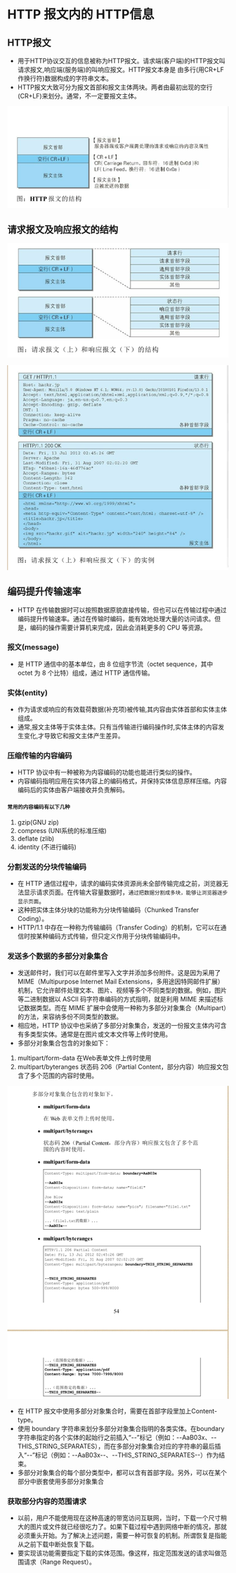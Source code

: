 # HTTP 报文内的 HTTP信息
## HTTP报文
* 用于HTTP协议交互的信息被称为HTTP报文。请求端(客户端)的HTTP报文叫请求报文,响应端(服务端)的叫响应报文。HTTP报文本身是
由多行(用CR+LF作换行符)数据构成的字符串文本。
* HTTP报文大致可分为报文首部和报文主体两块。两者由最初出现的空行(CR+LF)来划分。通常，不一定要报文主体。

![](https://raw.githubusercontent.com/1391020381/Web-Foundation/master/articles/HTTP%E3%80%81TCP%E3%80%81IP/img/HTTP%E6%8A%A5%E6%96%87%E7%BB%93%E6%9E%84.png)
## 请求报文及响应报文的结构
![](https://raw.githubusercontent.com/1391020381/Web-Foundation/master/articles/HTTP%E3%80%81TCP%E3%80%81IP/img/%E8%AF%B7%E6%B1%82%E6%8A%A5%E6%96%87%E5%8F%8A%E5%93%8D%E5%BA%94%E6%8A%A5%E6%96%87%E7%9A%84%E7%BB%93%E6%9E%84.png)

![](https://raw.githubusercontent.com/1391020381/Web-Foundation/master/articles/HTTP、TCP、IP/img/请求报文（上）和响应报文（下）的实例.png)

## 编码提升传输速率
* HTTP 在传输数据时可以按照数据原貌直接传输，但也可以在传输过程中通过编码提升传输速率。通过在传输时编码，能有效地处理大量的访问请求。但是，编码的操作需要计算机来完成，因此会消耗更多的 CPU 等资源。
### 报文(message)
* 是 HTTP 通信中的基本单位，由 8 位组字节流（octet sequence，其中 octet 为 8 个比特）组成，通过 HTTP 通信传输。
### 实体(entity)
* 作为请求或响应的有效载荷数据(补充项)被传输,其内容由实体首部和实体主体组成。
* 通常,报文主体等于实体主体。只有当传输进行编码操作时,实体主体的内容发生变化,才导致它和报文主体产生差异。
### 压缩传输的内容编码
* HTTP 协议中有一种被称为内容编码的功能也能进行类似的操作。
* 内容编码指明应用在实体内容上的编码格式，并保持实体信息原样压缩。内容编码后的实体由客户端接收并负责解码。
#### `常用的内容编码有以下几种`
1. gzip(GNU zip)
2. compress (UNI系统的标准压缩)
3. deflate (zlib)
4. identity (不进行编码)
### 分割发送的分块传输编码
* 在 HTTP 通信过程中，请求的编码实体资源尚未全部传输完成之前，浏览器无法显示请求页面。在传输大容量数据时，`通过把数据分割成多块，能够让浏览器逐步显示页面`。
* 这种把实体主体分块的功能称为分块传输编码（Chunked Transfer
  Coding）。
* HTTP/1.1 中存在一种称为传输编码（Transfer Coding）的机制，它可以在通信时按某种编码方式传输，但只定义作用于分块传输编码中。
### 发送多个数据的多部分对象集合
* 发送邮件时，我们可以在邮件里写入文字并添加多份附件。这是因为采用了 MIME（Multipurpose Internet Mail Extensions，多用途因特网邮件扩展）机制，它允许邮件处理文本、图片、视频等多个不同类型的数据。例如，图片等二进制数据以 ASCII 码字符串编码的方式指明，就是利用 MIME 来描述标记数据类型。而在 MIME 扩展中会使用一种称为多部分对象集合（Multipart）的方法，来容纳多份不同类型的数据。
* 相应地，HTTP 协议中也采纳了多部分对象集合，发送的一份报文主体内可含有多类型实体。通常是在图片或文本文件等上传时使用。
* 多部分对象集合包含的对象如下：
1. multipart/form-data   在Web表单文件上传时使用
2. multipart/byteranges   状态码 206（Partial Content，部分内容）响应报文包含了多个范围的内容时使用。

![](https://raw.githubusercontent.com/1391020381/Web-Foundation/master/articles/HTTP%E3%80%81TCP%E3%80%81IP/img/%E5%A4%9A%E9%83%A8%E5%88%86%E5%AF%B9%E8%B1%A1%E9%9B%86%E5%90%88%E5%8C%85%E5%90%AB%E7%9A%84%E5%AF%B9%E8%B1%A1.png)

* 在 HTTP 报文中使用多部分对象集合时，需要在首部字段里加上Content-type。
* 使用 boundary 字符串来划分多部分对象集合指明的各类实体。在boundary 字符串指定的各个实体的起始行之前插入“--”标记（例如：--AaB03x、--THIS_STRING_SEPARATES），而在多部分对象集合对应的字符串的最后插入“--”标记（例如：--AaB03x--、--THIS_STRING_SEPARATES--）作为结束。
* 多部分对象集合的每个部分类型中，都可以含有首部字段。另外，可以在某个部分中嵌套使用多部分对象集合
### 获取部分内容的范围请求
* 以前，用户不能使用现在这种高速的带宽访问互联网，当时，下载一个尺寸稍大的图片或文件就已经很吃力了。如果下载过程中遇到网络中断的情况，那就必须重头开始。为了解决上述问题，需要一种可恢复的机制。所谓恢复是指能从之前下载中断处恢复下载。
* 要实现该功能需要指定下载的实体范围。像这样，指定范围发送的请求叫做范围请求（Range Request）。